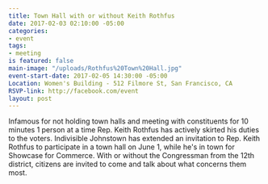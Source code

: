 ```yaml
---
title: Town Hall with or without Keith Rothfus
date: 2017-02-03 02:10:00 -05:00
categories:
- event
tags:
- meeting
is featured: false
main-image: "/uploads/Rothfus%20Town%20Hall.jpg"
event-start-date: 2017-02-05 14:30:00 -05:00
Location: Women's Building - 512 Filmore St, San Francisco, CA
RSVP-link: http://facebook.com/event
layout: post
---
```


Infamous for not holding town halls and meeting with constituents for 10 minutes 1 person at a time Rep. Keith Rothfus has actively skirted his duties to the voters. Indivisible Johnstown has extended an invitation to Rep. Keith Rothfus to participate in a town hall on June 1, while he's in town for Showcase for Commerce.  With or without the Congressman from the 12th district, citizens are invited to come and talk about what concerns them most.
